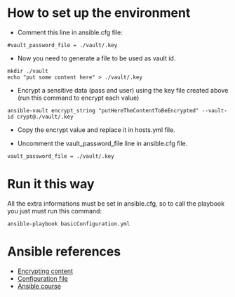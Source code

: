 # How to set up the environment
- Comment this line in ansible.cfg file:
```
#vault_password_file = ./vault/.key
```
- Now you need to generate a file to be used as vault id.
```
mkdir ./vault
echo "put some content here" > ./vault/.key
```
- Encrypt a sensitive data (pass and user) using the key file created above (run this command to encrypt each value)
```
ansible-vault encrypt_string "putHereTheContentToBeEncrypted" --vault-id crypt@./vault/.key
```
- Copy the encrypt value and replace it in hosts.yml file.

- Uncomment the vault_password_file line in ansible.cfg file.
```
vault_password_file = ./vault/.key
```

# Run it this way
All the extra informations must be set in ansible.cfg, so to call the playbook you just must run this command:
```
ansible-playbook basicConfiguration.yml
```

# Ansible references
- [Encrypting content](https://docs.ansible.com/ansible/latest/user_guide/vault.html)
- [Configuration file](https://docs.ansible.com/ansible/2.4/intro_configuration.html#vault-password-file)
- [Ansible course](https://ambevtech.udemy.com/course/ultimate-ansible-bootcamp)